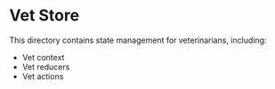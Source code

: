 
# Vet Store

This directory contains state management for veterinarians, including:

- Vet context
- Vet reducers
- Vet actions
